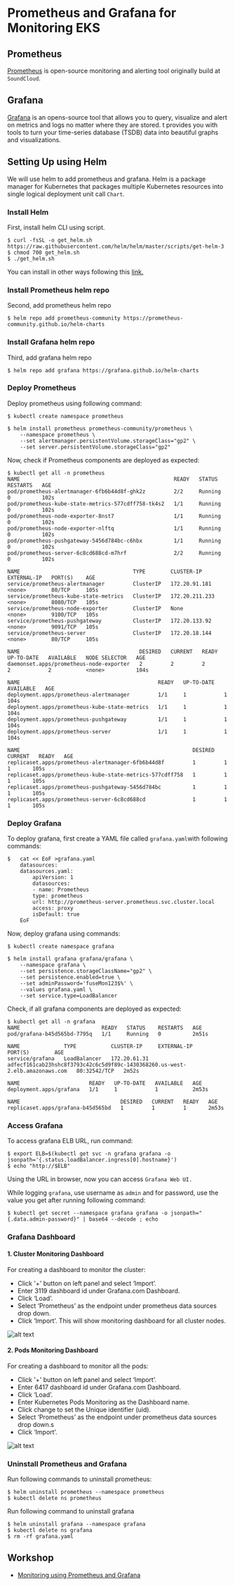 # Prometheus and Grafana for Monitoring EKS

## Prometheus
[Prometheus]() is open-source monitoring and alerting tool originally  build at `SoundCloud`. 

## Grafana
[Grafana](https://grafana.com/oss/grafana/) is an opens-source tool that allows you to query, visualize and alert on metrics and logs no matter where they are stored. t provides you with tools to turn your time-series database (TSDB) data into beautiful graphs and visualizations.

## Setting Up using Helm
We will use helm to add prometheus and grafana. Helm is a package manager for Kubernetes that packages multiple Kubernetes resources into single logical deployment unit call `Chart`.

### Install Helm
First, install helm CLI using script. 
```
$ curl -fsSL -o get_helm.sh https://raw.githubusercontent.com/helm/helm/master/scripts/get-helm-3
$ chmod 700 get_helm.sh
$ ./get_helm.sh
```
You can install in other ways following this [link.](https://helm.sh/docs/intro/install/)
### Install Prometheus helm repo
Second, add prometheus helm repo
```
$ helm repo add prometheus-community https://prometheus-community.github.io/helm-charts
```
### Install Grafana helm repo
Third, add grafana helm repo
```
$ helm repo add grafana https://grafana.github.io/helm-charts
```
### Deploy Prometheus
Deploy prometheus using following command:
```
$ kubectl create namespace prometheus

$ helm install prometheus prometheus-community/prometheus \
    --namespace prometheus \
    --set alertmanager.persistentVolume.storageClass="gp2" \
    --set server.persistentVolume.storageClass="gp2"
```
Now, check if Prometheus components are deployed as expected:
```
$ kubectl get all -n prometheus
NAME                                                 READY   STATUS    RESTARTS   AGE
pod/prometheus-alertmanager-6fb6b44d8f-ghk2z         2/2     Running   0          102s
pod/prometheus-kube-state-metrics-577cdff758-tk4s2   1/1     Running   0          102s
pod/prometheus-node-exporter-8nst7                   1/1     Running   0          102s
pod/prometheus-node-exporter-nlftq                   1/1     Running   0          102s
pod/prometheus-pushgateway-5456d784bc-c6hbx          1/1     Running   0          102s
pod/prometheus-server-6c8cd688cd-m7hrf               2/2     Running   0          102s

NAME                                    TYPE        CLUSTER-IP       EXTERNAL-IP   PORT(S)    AGE
service/prometheus-alertmanager         ClusterIP   172.20.91.181    <none>        80/TCP     105s
service/prometheus-kube-state-metrics   ClusterIP   172.20.211.233   <none>        8080/TCP   105s
service/prometheus-node-exporter        ClusterIP   None             <none>        9100/TCP   105s
service/prometheus-pushgateway          ClusterIP   172.20.133.92    <none>        9091/TCP   105s
service/prometheus-server               ClusterIP   172.20.18.144    <none>        80/TCP     105s

NAME                                      DESIRED   CURRENT   READY   UP-TO-DATE   AVAILABLE   NODE SELECTOR   AGE
daemonset.apps/prometheus-node-exporter   2         2         2       2            2           <none>          104s

NAME                                            READY   UP-TO-DATE   AVAILABLE   AGE
deployment.apps/prometheus-alertmanager         1/1     1            1           104s
deployment.apps/prometheus-kube-state-metrics   1/1     1            1           104s
deployment.apps/prometheus-pushgateway          1/1     1            1           104s
deployment.apps/prometheus-server               1/1     1            1           104s

NAME                                                       DESIRED   CURRENT   READY   AGE
replicaset.apps/prometheus-alertmanager-6fb6b44d8f         1         1         1       105s
replicaset.apps/prometheus-kube-state-metrics-577cdff758   1         1         1       105s
replicaset.apps/prometheus-pushgateway-5456d784bc          1         1         1       105s
replicaset.apps/prometheus-server-6c8cd688cd               1         1         1       105s
```
### Deploy Grafana
To deploy grafana, first create a YAML file called `grafana.yaml`with following commands:
```
$   cat << EoF >grafana.yaml
    datasources:
    datasources.yaml:
        apiVersion: 1
        datasources:
        - name: Prometheus
        type: prometheus
        url: http://prometheus-server.prometheus.svc.cluster.local
        access: proxy
        isDefault: true
    EoF
```
Now, deploy grafana using commands:
```
$ kubectl create namespace grafana

$ helm install grafana grafana/grafana \
    --namespace grafana \
    --set persistence.storageClassName="gp2" \
    --set persistence.enabled=true \
    --set adminPassword='fuseMon123$%' \
    --values grafana.yaml \
    --set service.type=LoadBalancer
```

Check, if all grafana components are deployed as expected:
```
$ kubectl get all -n grafana
NAME                          READY   STATUS    RESTARTS   AGE
pod/grafana-b45d565bd-7795q   1/1     Running   0          2m51s

NAME              TYPE           CLUSTER-IP     EXTERNAL-IP                                                               PORT(S)        AGE
service/grafana   LoadBalancer   172.20.61.31   adfecf161cab23hshc8f3793c42c6c5d9f89c-1430368260.us-west-2.elb.amazonaws.com   80:32542/TCP   2m52s

NAME                      READY   UP-TO-DATE   AVAILABLE   AGE
deployment.apps/grafana   1/1     1            1           2m53s

NAME                                DESIRED   CURRENT   READY   AGE
replicaset.apps/grafana-b45d565bd   1         1         1       2m53s
```
### Access Grafana
To access grafana ELB URL, run command:
```
$ export ELB=$(kubectl get svc -n grafana grafana -o jsonpath='{.status.loadBalancer.ingress[0].hostname}')
$ echo "http://$ELB"
```
Using the URL in browser, now you can access `Grafana Web UI.`

While logging `grafana`, use username as `admin` and for password, use the value you get after running following command:
```
$ kubectl get secret --namespace grafana grafana -o jsonpath="{.data.admin-password}" | base64 --decode ; echo
```

### Grafana Dashboard 
#### 1. Cluster Monitoring Dashboard
For creating a dashboard to monitor the cluster:
* Click '+' button on left panel and select ‘Import’.
* Enter 3119 dashboard id under Grafana.com Dashboard.
* Click ‘Load’.
* Select ‘Prometheus’ as the endpoint under prometheus data sources drop down.
* Click ‘Import’.
This will show monitoring dashboard for all cluster nodes.

![alt text](https://github.com/limbuu/prometheus-and-grafana-in-eks/blob/main/images/cluster-monitoring.png)
#### 2. Pods Monitoring Dashboard
For creating a dashboard to monitor all the pods:
* Click '+' button on left panel and select ‘Import’.
* Enter 6417 dashboard id under Grafana.com Dashboard.
* Click ‘Load’.
* Enter Kubernetes Pods Monitoring as the Dashboard name.
* Click change to set the Unique identifier (uid).
* Select ‘Prometheus’ as the endpoint under prometheus data sources drop down.s
* Click ‘Import’.

![alt text](https://github.com/limbuu/prometheus-and-grafana-in-eks/blob/main/images/pods-monitoring.png)

### Uninstall Prometheus and Grafana
Run following commands to uninstall prometheus:
```
$ helm uninstall prometheus --namespace prometheus
$ kubectl delete ns prometheus

```

Run following command to uninstall grafana
```
$ helm uninstall grafana --namespace grafana
$ kubectl delete ns grafana
$ rm -rf grafana.yaml
```

## Workshop
* [Monitoring using Prometheus and Grafana](https://www.eksworkshop.com/intermediate/240_monitoring/)
